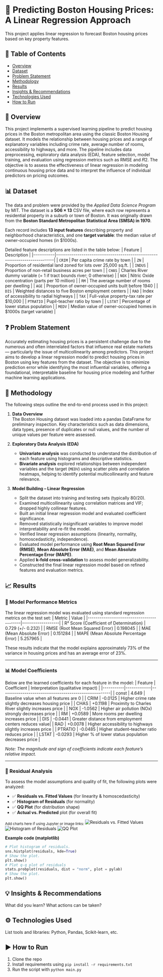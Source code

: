# 📌 Predicting Boston Housing Prices: A Linear Regression Approach
This project applies linear regression to forecast Boston housing prices based on key property features.

## 📂 Table of Contents
- [Overview](#-overview)
- [Dataset](#-dataset)
- [Problem Statement](#-problem-statement)
- [Methodology](#-methodology)
- [Results](#-results)
- [Insights & Recommendations](#-insights--recommendations)
- [Technologies Used](#technologies-used)
- [How to Run](#how-to-run)

## 🧠 Overview
This project implements a supervised learning pipeline to predict housing prices in the Boston metropolitan area using the classic Boston Housing dataset. It models the relationship between housing prices and a range of explanatory variables including crime rate, average number of rooms, accessibility to highways, and more. The pipeline includes data preprocessing, exploratory data analysis (EDA), feature selection, model training, and evaluation using regression metrics such as RMSE and 𝑅2. The objective is to assess the effectiveness of linear regression in modeling continuous housing price data and to interpret the influence of individual predictors on pricing outcomes.

## 📊 Dataset
The data and problem were provided by the *Applied Data Science Program* by MIT. The dataset is a **506 × 13** CSV file, where each row represents a residential property in a suburb or town of Boston. It was originally drawn from the **Boston Standard Metropolitan Statistical Area (SMSA) in 1970**.

Each record includes **13 input features** describing property and neighborhood characteristics, and one **target variable**: the median value of owner-occupied homes (in $1000s).

Detailed feature descriptions are listed in the table below:
| Feature   | Description                                                                 |
|-----------|-----------------------------------------------------------------------------|
| `CRIM`    | Per capita crime rate by town                                               |
| `ZN`      | Proportion of residential land zoned for lots over 25,000 sq.ft.           |
| `INDUS`   | Proportion of non-retail business acres per town                            |
| `CHAS`    | Charles River dummy variable (= 1 if tract bounds river; 0 otherwise)       |
| `NOX`     | Nitric Oxide concentration (parts per 10 million)                          |
| `RM`      | The average number of rooms per dwelling                                    |
| `AGE`     | Proportion of owner-occupied units built before 1940                        |
| `DIS`     | Weighted distances to five Boston employment centers                        |
| `RAD`     | Index of accessibility to radial highways                                   |
| `TAX`     | Full-value property-tax rate per $10,000                                    |
| `PTRATIO` | Pupil-teacher ratio by town                                                 |
| `LSTAT`   | Percentage of lower status population                                       |
| `MEDV`    | Median value of owner-occupied homes in $1000s (target variable)            |

## ❓ Problem Statement
Accurately estimating housing prices is a persistent challenge due to the numerous and often interrelated factors that influence real estate markets — particularly the issue of multicollinearity among predictors. This project aims to develop a linear regression model to predict housing prices in Boston using key features from the dataset. The objective is to minimize prediction error while identifying the most influential variables, offering a foundational, interpretable baseline for housing price modeling and further machine learning applications.

## 🔎 Methodology
The following steps outline the end-to-end process used in this project:

1. **Data Overview**  
   The Boston Housing dataset was loaded into a pandas DataFrame for preliminary inspection. Key characteristics such as data dimensions, data types, presence of duplicates or null values, and the number of unique values per feature were assessed.
   
3. **Exploratory Data Analysis (EDA)**  
   - **Univariate analysis** was conducted to understand the distribution of each feature using histograms and descriptive statistics.  
   - **Bivariate analysis** explored relationships between independent variables and the target (`MEDV`) using scatter plots and correlation heatmaps, helping to identify potential multicollinearity and feature relevance.

4. **Model Building – Linear Regression**  
   - Split the dataset into training and testing sets (typically 80/20).  
   - Examined multicollinearity using correlation matrices and VIF; dropped highly collinear features.  
   - Built an initial linear regression model and evaluated coefficient significance.  
   - Removed statistically insignificant variables to improve model interpretability and re-fit the model.  
   - Verified linear regression assumptions (linearity, normality, homoscedasticity, independence).  
   - Evaluated model performance using **Root Mean Squared Error (RMSE)**, **Mean Absolute Error (MAE)**, and **Mean Absolute Percentage Error (MAPE)**.  
   - Applied **k-fold cross-validation** to assess model generalizability.  
   - Constructed the final linear regression model based on refined features and evaluation metrics.

## 📈 Results

### 🔢 Model Performance Metrics
The linear regression model was evaluated using standard regression metrics on the test set:
| Metric                                    | Value             |
|-------------------------------------------|-------------------|
| R² Score (Coefficient of Determination)   | 0.729 (+/- 0.232) |
| RMSE (Root Mean Squared Error)            | 0.198045          |
| MAE (Mean Absolute Error)                 | 0.151284          |
| MAPE (Mean Absolute Percentage Error)     | 5.257965          |

These results indicate that the model explains approximately 73% of the variance in housing prices and has an average error of 23%.

---

### 📊 Model Coefficients
Below are the learned coefficients for each feature in the model:
| Feature   | Coefficient | Interpretation (qualitative impact)                   |
|-----------|-------------|--------------------------------------------------------|
| const     | 4.649       | Baseline value when all features are 0                |
| CRIM      | -0.0125     | Higher crime rate slightly decreases housing price    |
| CHAS      | +0.1198     | Proximity to Charles River slightly increases price   |
| NOX       | -1.0562     | Higher air pollution (NOx) strongly decreases price   |
| RM        | +0.0589     | More rooms per dwelling increases price               |
| DIS       | -0.0441     | Greater distance from employment centers reduces value|
| RAD       | +0.0078     | Higher accessibility to highways slightly increases price |
| PTRATIO   | -0.0485     | Higher student–teacher ratio reduces price            |
| LSTAT     | -0.0293     | Higher % of lower status population decreases price   |

*Note: The magnitude and sign of coefficients indicate each feature’s relative impact.*

---

### 🧪 Residual Analysis
To assess the model assumptions and quality of fit, the following plots were analyzed:
- ✅ **Residuals vs. Fitted Values** (for linearity & homoscedasticity)
- ✅ **Histogram of Residuals** (for normality)
- ✅ **QQ Plot** (for distribution shape)
- ✅ **Actual vs. Predicted** plot (for overall fit)

<sub>Add charts here if using Jupyter or image links:</sub>
![Residuals vs. Fitted Values](residual.png)
![Histogram of Residuals](histogram.png)
![QQ Plot](qq-plot.png)

**Example code (matplotlib)**
```python
# Plot histogram of residuals.
sns.histplot(residuals, kde=True)
# Show the plot.
plt.show()
# Plot q-q plot of residuals
stats.probplot(residuals, dist = "norm", plot = pylab)
# Show the plot.
plt.show()
```

## 💡 Insights & Recommendations
What did you learn? What actions can be taken?

<a id="technologies-used"></a>
## ⚙️ Technologies Used
List tools and libraries: Python, Pandas, Scikit-learn, etc.

<a id="how-to-run"></a>
## ▶️ How to Run
1. Clone the repo  
2. Install requirements using `pip install -r requirements.txt`  
3. Run the script with `python main.py`
